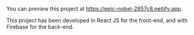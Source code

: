 You can preview this project at https://epic-nobel-2857c8.netlify.app.

This project has been developed in React JS for the front-end, and with Firebase for the back-end.
